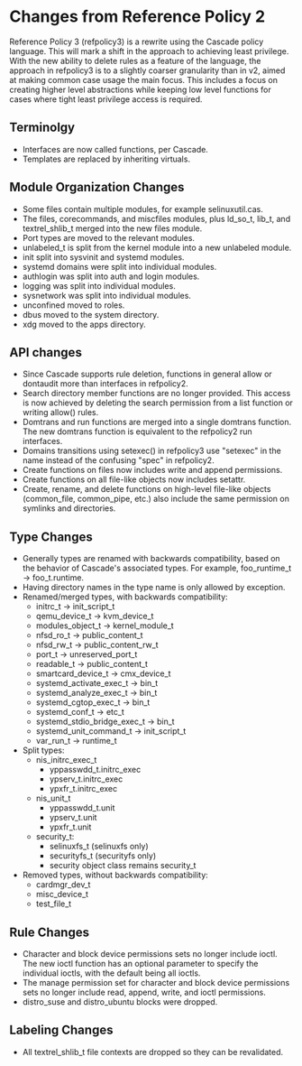 # Changes from Reference Policy 2

Reference Policy 3 (refpolicy3) is a rewrite using the Cascade policy language.
This will mark a shift in the approach to achieving least privilege.  With the
new ability to delete rules as a feature of the language, the approach in
refpolicy3 is to a slightly coarser granularity than in v2, aimed at making
common case usage the main focus.  This includes a focus on creating higher
level abstractions while keeping low level functions for cases where tight
least privilege access is required.

## Terminolgy

* Interfaces are now called functions, per Cascade.
* Templates are replaced by inheriting virtuals.

## Module Organization Changes

* Some files contain multiple modules, for example selinuxutil.cas.
* The files, corecommands, and miscfiles modules, plus ld_so_t, lib_t, and textrel_shlib_t
  merged into the new files module.
* Port types are moved to the relevant modules.
* unlabeled_t is split from the kernel module into a new unlabeled module.
* init split into sysvinit and systemd modules.
* systemd domains were split into individual modules.
* authlogin was split into auth and login modules.
* logging was split into individual modules.
* sysnetwork was split into individual modules.
* unconfined moved to roles.
* dbus moved to the system directory.
* xdg moved to the apps directory.

## API changes

* Since Cascade supports rule deletion, functions in general allow or dontaudit more
  than interfaces in refpolicy2.
* Search directory member functions are no longer provided.  This access is now
  achieved by deleting the search permission from a list function or writing
  allow() rules.
* Domtrans and run functions are merged into a single domtrans function.  The
  new domtrans function is equivalent to the refpolicy2 run interfaces.
* Domains transitions using setexec() in refpolicy3 use "setexec" in the name
  instead of the confusing "spec" in refpolicy2.
* Create functions on files now includes write and append permissions.
* Create functions on all file-like objects now includes setattr.
* Create, rename, and delete functions on high-level file-like objects (common_file,
  common_pipe, etc.) also include the same permission on symlinks and directories.

## Type Changes

* Generally types are renamed with backwards compatibility, based on the
  behavior of Cascade's associated types.  For example, foo_runtime_t ->
  foo_t.runtime.
* Having directory names in the type name is only allowed by exception.
* Renamed/merged types, with backwards compatibility:
  * initrc_t -> init_script_t
  * qemu_device_t -> kvm_device_t
  * modules_object_t -> kernel_module_t
  * nfsd_ro_t -> public_content_t
  * nfsd_rw_t -> public_content_rw_t
  * port_t -> unreserved_port_t
  * readable_t -> public_content_t
  * smartcard_device_t -> cmx_device_t
  * systemd_activate_exec_t -> bin_t
  * systemd_analyze_exec_t -> bin_t
  * systemd_cgtop_exec_t -> bin_t
  * systemd_conf_t -> etc_t
  * systemd_stdio_bridge_exec_t -> bin_t
  * systemd_unit_command_t -> init_script_t
  * var_run_t -> runtime_t
* Split types:
  * nis_initrc_exec_t
    * yppasswdd_t.initrc_exec
    * ypserv_t.initrc_exec
    * ypxfr_t.initrc_exec
  * nis_unit_t
    * yppasswdd_t.unit
    * ypserv_t.unit
    * ypxfr_t.unit
  * security_t:
    * selinuxfs_t (selinuxfs only)
    * securityfs_t (securityfs only)
    * security object class remains security_t
* Removed types, without backwards compatibility:
  * cardmgr_dev_t
  * misc_device_t
  * test_file_t

## Rule Changes

* Character and block device permissions sets no longer include ioctl.
  The new ioctl function has an optional parameter to specify the individual
  ioctls, with the default being all ioctls.
* The manage permission set for character and block device permissions sets
  no longer include read, append, write, and ioctl permissions.
* distro_suse and distro_ubuntu blocks were dropped.

## Labeling Changes

* All textrel_shlib_t file contexts are dropped so they can be revalidated.
